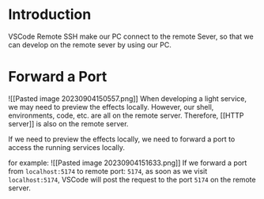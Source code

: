 # Introduction
VSCode Remote SSH make our PC connect to the remote Sever, so that we can develop on the remote sever by using our PC.
# Forward a Port
![[Pasted image 20230904150557.png]]
When developing a light service, we may need to preview the effects locally.
However, our shell, environments, code, etc. are all on the remote server.
Therefore, [[HTTP server]] is also on the remote server.

If we need to preview the effects locally, we need to forward a port to access the running services locally.

for example:
![[Pasted image 20230904151633.png]]
If we forward a port from `localhost:5174` to remote port: `5174`, as soon as we visit `localhost:5174`, VSCode will post the request to the port `5174` on the remote server.
